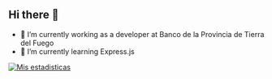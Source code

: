 ## Hi there 👋

- 🔭 I’m currently working as a developer at Banco de la Provincia de Tierra del Fuego
- 🌱 I’m currently learning Express.js

[![Mis estadisticas](https://github-readme-stats.vercel.app/api?username=o-agustinSilva)](https://github.com/anuraghazra/github-readme-stats&show_icons=true&theme=synthwave)
<!--
**o-agustinSilva/o-agustinSilva** is a ✨ _special_ ✨ repository because its `README.md` (this file) appears on your GitHub profile.

Here are some ideas to get you started:



- 👯 I’m looking to collaborate on ...
- 🤔 I’m looking for help with ...
- 💬 Ask me about ...
- 📫 How to reach me: ...
- 😄 Pronouns: ...
- ⚡ Fun fact: ...
-->
